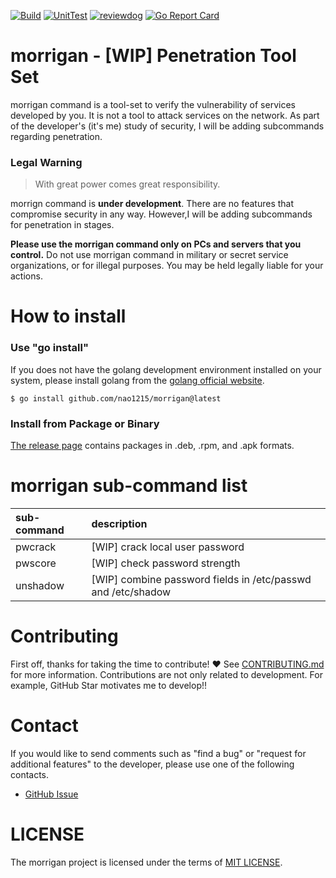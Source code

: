 [![Build](https://github.com/nao1215/morrigan/actions/workflows/build.yml/badge.svg)](https://github.com/nao1215/morrigan/actions/workflows/build.yml)
[![UnitTest](https://github.com/nao1215/morrigan/actions/workflows/unit_test.yml/badge.svg)](https://github.com/nao1215/morrigan/actions/workflows/unit_test.yml)
[![reviewdog](https://github.com/nao1215/morrigan/actions/workflows/reviewdog.yml/badge.svg)](https://github.com/nao1215/morrigan/actions/workflows/reviewdog.yml)
[![Go Report Card](https://goreportcard.com/badge/github.com/nao1215/morrigan)](https://goreportcard.com/report/github.com/nao1215/morrigan)
# morrigan - [WIP] Penetration Tool Set
morrigan command is a tool-set to verify the vulnerability of services developed by you. It is not a tool to attack services on the network. As part of the developer's (it's me) study of security, I will be adding subcommands regarding penetration.  
  
### **Legal Warning**
> With great power comes great responsibility.

morrign command is **under development**. There are no features that compromise security in any way. However,I will be adding subcommands for penetration in stages.  

**Please use the morrigan command only on PCs and servers that you control.** Do not use morrigan command in military or secret service organizations, or for illegal purposes. You may be held legally liable for your actions.  


# How to install
### Use "go install"
If you does not have the golang development environment installed on your system, please install golang from the [golang official website](https://go.dev/doc/install).
```
$ go install github.com/nao1215/morrigan@latest
```

### Install from Package or Binary
[The release page](https://github.com/nao1215/morrigan/releases) contains packages in .deb, .rpm, and .apk formats.


# morrigan sub-command list
|sub-command | description |
|:--|:--|
|pwcrack| [WIP] crack local user password|
|pwscore| [WIP] check password strength|
|unshadow| [WIP] combine password fields in /etc/passwd and /etc/shadow|

# Contributing
First off, thanks for taking the time to contribute! ❤️  See [CONTRIBUTING.md](./CONTRIBUTING.md) for more information.
Contributions are not only related to development. For example, GitHub Star motivates me to develop!!  

# Contact
If you would like to send comments such as "find a bug" or "request for additional features" to the developer, please use one of the following contacts.

- [GitHub Issue](https://github.com/nao1215/morrigan/issues)

# LICENSE
The morrigan project is licensed under the terms of [MIT LICENSE](./LICENSE).